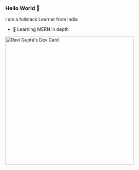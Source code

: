 ### Hello World 👋
I am a fullstack Learner from India
- 🌱 Learning MERN in depth

<a href="https://github.com/RaviGuptaa/RaviGuptaa"><img src="https://api.daily.dev/devcards/87cbaee1449f4f74ba0298b719066f91.png?r=kja" width="400" alt="Ravi Gupta's Dev Card"/></a>

